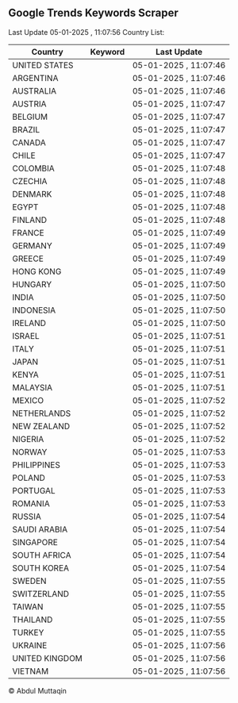 
## Google Trends Keywords Scraper

Last Update 05-01-2025 , 11:07:56
Country List:

| Country | Keyword | Last Update |
| --- | --- | --- |
| UNITED STATES |  | 05-01-2025 , 11:07:46 |
| ARGENTINA |  | 05-01-2025 , 11:07:46 |
| AUSTRALIA |  | 05-01-2025 , 11:07:46 |
| AUSTRIA |  | 05-01-2025 , 11:07:47 |
| BELGIUM |  | 05-01-2025 , 11:07:47 |
| BRAZIL |  | 05-01-2025 , 11:07:47 |
| CANADA |  | 05-01-2025 , 11:07:47 |
| CHILE |  | 05-01-2025 , 11:07:47 |
| COLOMBIA |  | 05-01-2025 , 11:07:48 |
| CZECHIA |  | 05-01-2025 , 11:07:48 |
| DENMARK |  | 05-01-2025 , 11:07:48 |
| EGYPT |  | 05-01-2025 , 11:07:48 |
| FINLAND |  | 05-01-2025 , 11:07:48 |
| FRANCE |  | 05-01-2025 , 11:07:49 |
| GERMANY |  | 05-01-2025 , 11:07:49 |
| GREECE |  | 05-01-2025 , 11:07:49 |
| HONG KONG |  | 05-01-2025 , 11:07:49 |
| HUNGARY |  | 05-01-2025 , 11:07:50 |
| INDIA |  | 05-01-2025 , 11:07:50 |
| INDONESIA |  | 05-01-2025 , 11:07:50 |
| IRELAND |  | 05-01-2025 , 11:07:50 |
| ISRAEL |  | 05-01-2025 , 11:07:51 |
| ITALY |  | 05-01-2025 , 11:07:51 |
| JAPAN |  | 05-01-2025 , 11:07:51 |
| KENYA |  | 05-01-2025 , 11:07:51 |
| MALAYSIA |  | 05-01-2025 , 11:07:51 |
| MEXICO |  | 05-01-2025 , 11:07:52 |
| NETHERLANDS |  | 05-01-2025 , 11:07:52 |
| NEW ZEALAND |  | 05-01-2025 , 11:07:52 |
| NIGERIA |  | 05-01-2025 , 11:07:52 |
| NORWAY |  | 05-01-2025 , 11:07:53 |
| PHILIPPINES |  | 05-01-2025 , 11:07:53 |
| POLAND |  | 05-01-2025 , 11:07:53 |
| PORTUGAL |  | 05-01-2025 , 11:07:53 |
| ROMANIA |  | 05-01-2025 , 11:07:53 |
| RUSSIA |  | 05-01-2025 , 11:07:54 |
| SAUDI ARABIA |  | 05-01-2025 , 11:07:54 |
| SINGAPORE |  | 05-01-2025 , 11:07:54 |
| SOUTH AFRICA |  | 05-01-2025 , 11:07:54 |
| SOUTH KOREA |  | 05-01-2025 , 11:07:54 |
| SWEDEN |  | 05-01-2025 , 11:07:55 |
| SWITZERLAND |  | 05-01-2025 , 11:07:55 |
| TAIWAN |  | 05-01-2025 , 11:07:55 |
| THAILAND |  | 05-01-2025 , 11:07:55 |
| TURKEY |  | 05-01-2025 , 11:07:55 |
| UKRAINE |  | 05-01-2025 , 11:07:56 |
| UNITED KINGDOM |  | 05-01-2025 , 11:07:56 |
| VIETNAM |  | 05-01-2025 , 11:07:56 |

© Abdul Muttaqin
